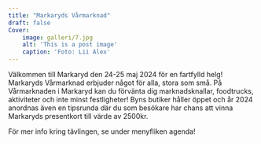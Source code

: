 ```yaml
---
title: "Markaryds Vårmarknad"
draft: false
Cover:
    image: galleri/7.jpg
    alt: 'This is a post image' 
    caption: 'Foto: Lii Alex'
---
```



Välkommen till Markaryd den 24-25 maj 2024 för en fartfylld helg! Markaryds Vårmarknad erbjuder något för alla, stora som små.
På Vårmarknaden i Markaryd kan du förvänta dig marknadsknallar, foodtrucks, aktiviteter och inte minst festligheter! Byns butiker håller öppet och år 2024 anordnas även en tipsrunda där du som besökare har chans att vinna Markaryds presentkort till värde av 2500kr. 

För mer info kring tävlingen, se under menyfliken agenda!
